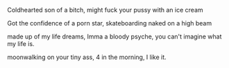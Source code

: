 Coldhearted son of a bitch, might fuck your pussy with an ice cream

Got the confidence of a porn star, skateboarding naked on a high beam

made up of my life dreams, Imma a bloody psyche, you can't imagine what my life is.

moonwalking on your tiny ass, 4 in the morning, I like it.